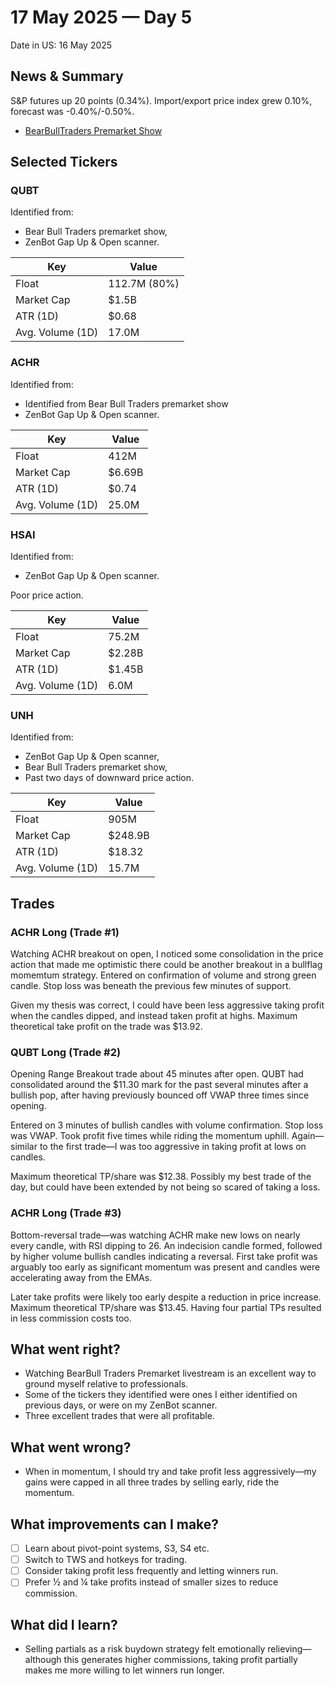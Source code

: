 # 17 May 2025 — Day 5

Date in US: 16 May 2025

## News & Summary

S&P futures up 20 points (0.34%).
Import/export price index grew 0.10%, forecast was -0.40%/-0.50%.

- [BearBullTraders Premarket Show](https://www.youtube.com/watch?v=yM4TcxpFy8E)

## Selected Tickers

### QUBT

Identified from:

- Bear Bull Traders premarket show,
- ZenBot Gap Up & Open scanner.

| Key              | Value        |
|------------------|--------------|
| Float            | 112.7M (80%) |
| Market Cap       | $1.5B        |
| ATR (1D)         | $0.68        |
| Avg. Volume (1D) | 17.0M        |

### ACHR

Identified from:

- Identified from Bear Bull Traders premarket show 
- ZenBot Gap Up & Open scanner.

| Key              | Value  |
|------------------|--------|
| Float            | 412M   |
| Market Cap       | $6.69B |
| ATR (1D)         | $0.74  |
| Avg. Volume (1D) | 25.0M  |

### HSAI

Identified from:

- ZenBot Gap Up & Open scanner.

Poor price action.

| Key              | Value  |
|------------------|--------|
| Float            | 75.2M  |
| Market Cap       | $2.28B |
| ATR (1D)         | $1.45B |
| Avg. Volume (1D) | 6.0M   |

### UNH

Identified from:

- ZenBot Gap Up & Open scanner, 
- Bear Bull Traders premarket show, 
- Past two days of downward price action.

| Key              | Value   |
|------------------|---------|
| Float            | 905M    |
| Market Cap       | $248.9B |
| ATR (1D)         | $18.32  |
| Avg. Volume (1D) | 15.7M   |

## Trades

### ACHR Long (Trade #1)

Watching ACHR breakout on open, I noticed some consolidation in the price action that made me optimistic there could be another breakout in a bullflag momemtum strategy. Entered on confirmation of volume and strong green candle. Stop loss was beneath the previous few minutes of support.

Given my thesis was correct, I could have been less aggressive taking profit when the candles dipped, and instead taken profit at highs. Maximum theoretical take profit on the trade was $13.92.

### QUBT Long (Trade #2)

Opening Range Breakout trade about 45 minutes after open. QUBT had consolidated around the $11.30 mark for the past several minutes after a bullish pop, after having previously bounced off VWAP three times since opening.

Entered on 3 minutes of bullish candles with volume confirmation. Stop loss was VWAP. Took profit five times while riding the momentum uphill. Again—similar to the first trade—I was too aggressive in taking profit at lows on candles. 

Maximum theoretical TP/share was $12.38. Possibly my best trade of the day, but could have been extended by not being so scared of taking a loss.

### ACHR Long (Trade #3)

Bottom-reversal trade—was watching ACHR make new lows on nearly every candle, with RSI dipping to 26. An indecision candle formed, followed by higher volume bullish candles indicating a reversal. First take profit was arguably too early as significant momentum was present and candles were accelerating away from the EMAs. 

Later take profits were likely too early despite a reduction in price increase. Maximum theoretical TP/share was $13.45. Having four partial TPs resulted in less commission costs too.

## What went right?

- Watching BearBull Traders Premarket livestream is an excellent way to ground myself relative to professionals.
- Some of the tickers they identified were ones I either identified on previous days, or were on my ZenBot scanner.
- Three excellent trades that were all profitable.

## What went wrong?

- When in momentum, I should try and take profit less aggressively—my gains were capped in all three trades by selling early, ride the momentum.

## What improvements can I make?

- [ ] Learn about pivot-point systems, S3, S4 etc.
- [ ] Switch to TWS and hotkeys for trading.
- [ ] Consider taking profit less frequently and letting winners run.
- [ ] Prefer ½ and ¼ take profits instead of smaller sizes to reduce commission.

## What did I learn?

- Selling partials as a risk buydown strategy felt emotionally relieving—although this generates higher commissions, taking profit partially makes me more willing to let winners run longer.
